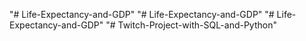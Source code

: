 "# Life-Expectancy-and-GDP" 
"# Life-Expectancy-and-GDP" 
"# Life-Expectancy-and-GDP" 
"# Twitch-Project-with-SQL-and-Python" 
